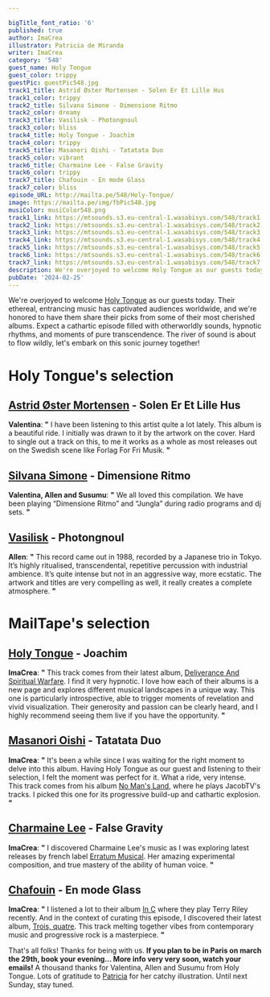 ```yaml
---

bigTitle_font_ratio: '6'
published: true
author: ImaCrea
illustrator: Patricia de Miranda
writer: ImaCrea
category: '548'
guest_name: Holy Tongue
guest_color: trippy
guestPic: guestPic548.jpg
track1_title: Astrid Øster Mortensen - Solen Er Et Lille Hus
track1_color: trippy
track2_title: Silvana Simone - Dimensione Ritmo
track2_color: dreamy
track3_title: Vasilisk - Photongnoul
track3_color: bliss
track4_title: Holy Tongue - Joachim
track4_color: trippy
track5_title: Masanori Oishi - Tatatata Duo
track5_color: vibrant
track6_title: Charmaine Lee - False Gravity
track6_color: trippy
track7_title: Chafouin - En mode Glass
track7_color: bliss
episode_URL: http://mailta.pe/548/Holy-Tongue/
image: https://mailta.pe/img/fbPic548.jpg
musiColor: musiColor548.png
track1_link: https://mtsounds.s3.eu-central-1.wasabisys.com/548/track1.mp3
track2_link: https://mtsounds.s3.eu-central-1.wasabisys.com/548/track2.mp3
track3_link: https://mtsounds.s3.eu-central-1.wasabisys.com/548/track3.mp3
track4_link: https://mtsounds.s3.eu-central-1.wasabisys.com/548/track4.mp3
track5_link: https://mtsounds.s3.eu-central-1.wasabisys.com/548/track5.mp3
track6_link: https://mtsounds.s3.eu-central-1.wasabisys.com/548/track6.mp3
track7_link: https://mtsounds.s3.eu-central-1.wasabisys.com/548/track7.mp3
description: We're overjoyed to welcome Holy Tongue as our guests today. Their ethereal, entrancing music has captivated audiences worldwide, and we're honored to have them share their picks from some of their most cherished albums. Expect a cathartic episode filled with otherworldly sounds, hypnotic rhythms, and moments of pure transcendence. The river of sound is about to flow wildly, let's embark on this sonic journey together!
pubDate: '2024-02-25'
---
```


We're overjoyed to welcome [Holy Tongue](https://amidahrecords.bandcamp.com/album/deliveTongue) as our guests 
today. Their ethereal, entrancing music has captivated audiences worldwide, and we're honored to have them share their picks from some of their most cherished albums. Expect a cathartic episode filled with otherworldly sounds, hypnotic rhythms, and moments of pure transcendence. The river of sound is about to flow wildly, let's embark on this sonic journey together!


# Holy Tongue's selection

## [Astrid Øster Mortensen](https://astridostermortensen.bandcamp.com/album/gro-mig-en-blomst) - Solen Er Et Lille Hus

**Valentina**: **"** I have been listening to this artist quite a lot lately. This album is a beautiful ride. I initially was drawn to it by the artwork on the cover. Hard to single out a track on this, to me it works as a whole as most releases out on the Swedish scene like Forlag For Fri Musik. **"** 

## [Silvana Simone](https://ultimotango.bandcamp.com/album/ritmiche-italiane) - Dimensione Ritmo

**Valentina, Allen and Susumu**: **"** We all loved this compilation. We have been playing “Dimensione Ritmo” and “Jungla” during radio programs and dj sets. **"** 

## [Vasilisk](https://steinklangindustries.bandcamp.com/album/sk78-vasilisk-mkwaju-2014) - Photongnoul

**Allen**: **"** This record came out in 1988, recorded by a Japanese trio in Tokyo. It’s highly ritualised, transcendental, repetitive percussion with industrial ambience. It’s quite intense but not in an aggressive way, more ecstatic. The artwork and titles are very compelling as well, it really creates a complete atmosphere. **"** 

# MailTape's selection

## [Holy Tongue](https://amidahrecords.bandcamp.com/album/deliveTongue) - Joachim

**ImaCrea**: **"** This track comes from their latest album, [Deliverance And Spiritual Warfare](https://amidahrecords.bandcamp.com/album/delivWarfare). I find it very hypnotic. I love how each of their albums is a new page and explores different musical landscapes in a unique way. This one is particularly introspective, able to trigger moments of revelation and vivid visualization. Their generosity and passion can be clearly heard, and I highly recommend seeing them live if you have the opportunity. **"** 

## [Masanori Oishi](http://www.m-oishi.com) - Tatatata Duo

**ImaCrea**: **"** It's been a while since I was waiting for the right moment to delve into this album. Having Holy Tongue as our guest and listening to their selection, I felt the moment was perfect for it. What a ride, very intense. This track comes from his album [No Man's 
Land](https://tower.jp/item/3879763/NO-MAN'S-LAND-MasanLand), where he plays JacobTV's tracks. I picked this one for its progressive build-up and cathartic explosion. **"** 

## [Charmaine Lee](https://erratum.bandcamp.com/album/knvf) - False Gravity

**ImaCrea**: **"** I discovered Charmaine Lee's music as I was exploring latest releases by french label [Erratum Musical](https://erratum.bandcamp.com/). Her amazing experimental composition, and true mastery of the ability of human voice. **"** 

## [Chafouin](https://chafouin.bandcamp.com/album/trois-quatre) - En mode Glass

**ImaCrea**: **"** I listened a lot to their album [In C](https://chafouin.bandcamp.com/album/in-c-3) where they play Terry Riley recently. And in the context of curating this episode, I discovered their latest album, [Trois, quatre](https://chafouin.bandcamp.com/album/trois-quatre). This track melting together vibes from contemporary music and progressive rock is a masterpiece. **"** 

That's all folks! Thanks for being with us. **If you plan to be in Paris on march the 29th, book your evening... More info very very soon, watch your emails!** A thousand thanks for Valentina, Allen and Susumu from Holy Tongue. Lots of gratitude to [Patricia](https://www.instagram.com/olharesfuturos/) for her catchy illustration. Until next Sunday, stay tuned.
